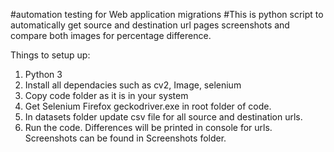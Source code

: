#automation testing for Web application migrations
#This is python script to automatically get source and destination url pages screenshots and compare both images for percentage difference.

Things to setup up:
1. Python 3
2. Install all dependacies such as cv2, Image, selenium
3. Copy code folder as it is in your system
4. Get Selenium Firefox geckodriver.exe in root folder of code.
5. In datasets folder update csv file for all source and destination urls.
6. Run the code. Differences will be printed in console for urls. Screenshots can be found in Screenshots folder.
